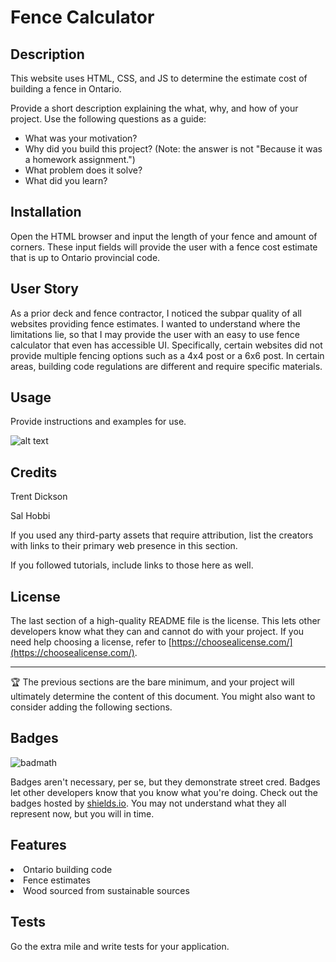 # Fence Calculator

## Description

This website uses HTML, CSS, and JS to determine the estimate cost of building a fence in Ontario.  


Provide a short description explaining the what, why, and how of your project. Use the following questions as a guide:

- What was your motivation?
- Why did you build this project? (Note: the answer is not "Because it was a homework assignment.")
- What problem does it solve?
- What did you learn?


## Installation

Open the HTML browser and input the length of your fence and amount of corners. These input fields will provide the user with a fence cost estimate that is up to Ontario provincial code.

## User Story

As a prior deck and fence contractor, I noticed the subpar quality of all websites providing fence estimates. I wanted to understand where the limitations lie, so that I may provide the user with an easy to use fence calculator that even has accessible UI. Specifically, certain websites did not provide multiple fencing options such as a 4x4 post or a 6x6 post. In certain areas, building code regulations are different and require specific materials. 

## Usage

Provide instructions and examples for use.

![alt text](assets/images/screenshot.png)


## Credits

Trent Dickson

Sal Hobbi

If you used any third-party assets that require attribution, list the creators with links to their primary web presence in this section.

If you followed tutorials, include links to those here as well.

## License

The last section of a high-quality README file is the license. This lets other developers know what they can and cannot do with your project. If you need help choosing a license, refer to [https://choosealicense.com/](https://choosealicense.com/).

---

🏆 The previous sections are the bare minimum, and your project will ultimately determine the content of this document. You might also want to consider adding the following sections.

## Badges

![badmath](https://img.shields.io/github/languages/top/lernantino/badmath)

Badges aren't necessary, per se, but they demonstrate street cred. Badges let other developers know that you know what you're doing. Check out the badges hosted by [shields.io](https://shields.io/). You may not understand what they all represent now, but you will in time.

## Features

<li>Ontario building code</li>
<li>Fence estimates</li>
<li>Wood sourced from sustainable sources</li>

## Tests

Go the extra mile and write tests for your application.